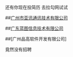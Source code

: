 ﻿还有你现在投简历  去拉勾网试试


##[广州市亚讯通讯技术有限公司](http://jobs.51job.com/guangzhou-yxq/75105103.html?s=0)


##[广东蓝图信息技术有限公司](http://jobs.51job.com/guangzhou-thq/69682243.html)


##[广州品高软件开发有限公司]

竟然没有招聘
